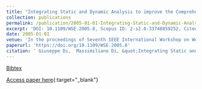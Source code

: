 ```yaml
---
title: "Integrating Static and Dynamic Analysis to improve the Comprehension of Existing Web Applications"
collection: publications
permalink: /publication/2005-01-01-Integrating-Static-and-Dynamic-Analysis-to-improve-the-Comprehension-of-Existing-Web-Applications
excerpt: 'DOI: 10.1109/WSE.2005.8, Scopus ID: 2-s2.0-33748859252, Cited by: 23'
date: 2005-01-01
venue: 'In the proceedings of Seventh IEEE International Workshop on Web Site Evolution (WSE 2005), 26 September 2005, Budapest, Hungary'
paperurl: 'https://doi.org/10.1109/WSE.2005.8'
citation: ' Giuseppe Di,  Massimiliano Di, &quot;Integrating Static and Dynamic Analysis to improve the Comprehension of Existing Web Applications.&quot; In the proceedings of Seventh IEEE International Workshop on Web Site Evolution (WSE 2005), 26 September 2005, Budapest, Hungary, 2005.'
---
```

[Bibtex](https://dblp.org/rec/bib/conf/wse/LuccaP05)

[Access paper here](https://doi.org/10.1109/WSE.2005.8){:target="_blank"}
